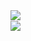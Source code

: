
<div align="left">
  <a href="https://github.com/89mpxf">
    <img align="top" src="https://github-readme-stats.vercel.app/api?username=89mpxf&show_icons=true&bg_color=9,fb743f,fc466b&title_color=ffffff&text_color=ffffff&icon_color=ffffff&card_width=450" />
    <br/>
    <img align="bottom" src="https://github-readme-stats.vercel.app/api/top-langs/?username=89mpxf&layout=compact&langs_count=4&show_icons=true&bg_color=9,fb743f,fc466b&title_color=ffffff&text_color=ffffff&icon_color=ffffff&card_width=400" />
  </a>
</div>





